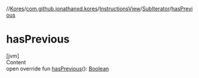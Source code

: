 //[Kores](../../../index.md)/[com.github.jonathanxd.kores](../../index.md)/[InstructionsView](../index.md)/[SubIterator](index.md)/[hasPrevious](has-previous.md)



# hasPrevious  
[jvm]  
Content  
open override fun [hasPrevious](has-previous.md)(): [Boolean](https://kotlinlang.org/api/latest/jvm/stdlib/kotlin/-boolean/index.html)  



